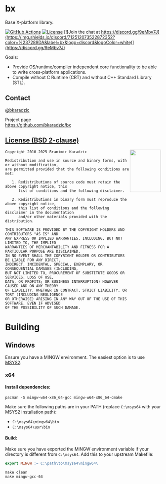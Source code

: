 bx
==

Base X-platform library.

[![GitHub Actions](https://github.com/bkaradzic/bx/actions/workflows/main.yml/badge.svg)](https://github.com/bkaradzic/bx/actions)
[![License](https://img.shields.io/badge/license-BSD--2%20clause-blue.svg)](https://bkaradzic.github.io/bgfx/license.html)
[![Join the chat at https://discord.gg/9eMbv7J](https://img.shields.io/discord/712512073522872352?color=%237289DA&label=bx&logo=discord&logoColor=white)](https://discord.gg/9eMbv7J)

Goals:

 - Provide OS/runtime/compiler independent core functionality to be able to
   write cross-platform applications.
 - Compile without C Runtime (CRT) and without C++ Standard Library (STL).

Contact
-------

[@bkaradzic](https://twitter.com/bkaradzic)  

Project page  
https://github.com/bkaradzic/bx

[License (BSD 2-clause)](https://github.com/bkaradzic/bx/blob/master/LICENSE)
-----------------------------------------------------------------------------

<a href="http://opensource.org/licenses/BSD-2-Clause" target="_blank">
<img align="right" src="https://opensource.org/wp-content/uploads/2022/10/osi-badge-dark.svg" width="100" height="137">
</a>

	Copyright 2010-2025 Branimir Karadzic
	
	Redistribution and use in source and binary forms, with or without modification,
	are permitted provided that the following conditions are met:
	
	   1. Redistributions of source code must retain the above copyright notice, this
	      list of conditions and the following disclaimer.
	
	   2. Redistributions in binary form must reproduce the above copyright notice,
	      this list of conditions and the following disclaimer in the documentation
	      and/or other materials provided with the distribution.
	
	THIS SOFTWARE IS PROVIDED BY THE COPYRIGHT HOLDERS AND CONTRIBUTORS "AS IS" AND
	ANY EXPRESS OR IMPLIED WARRANTIES, INCLUDING, BUT NOT LIMITED TO, THE IMPLIED
	WARRANTIES OF MERCHANTABILITY AND FITNESS FOR A PARTICULAR PURPOSE ARE DISCLAIMED.
	IN NO EVENT SHALL THE COPYRIGHT HOLDER OR CONTRIBUTORS BE LIABLE FOR ANY DIRECT,
	INDIRECT, INCIDENTAL, SPECIAL, EXEMPLARY, OR CONSEQUENTIAL DAMAGES (INCLUDING,
	BUT NOT LIMITED TO, PROCUREMENT OF SUBSTITUTE GOODS OR SERVICES; LOSS OF USE,
	DATA, OR PROFITS; OR BUSINESS INTERRUPTION) HOWEVER CAUSED AND ON ANY THEORY
	OF LIABILITY, WHETHER IN CONTRACT, STRICT LIABILITY, OR TORT (INCLUDING NEGLIGENCE
	OR OTHERWISE) ARISING IN ANY WAY OUT OF THE USE OF THIS SOFTWARE, EVEN IF ADVISED
	OF THE POSSIBILITY OF SUCH DAMAGE.

# Building

## Windows

Ensure you have a MINGW environment. The easiest option is to use [MSYS2](https://www.msys2.org/).


### x64

#### Install dependencies:

```shell
pacman -S mingw-w64-x86_64-gcc mingw-w64-x86_64-cmake
```

Make sure the following paths are in your PATH (replace `C:\msys64` with your MSYS2 installation path):

 - `C:\msys64\mingw64\bin`
 - `C:\msys64\usr\bin`

#### Build:

Make sure you have exported the MINGW environment variable if your directory is different from `C:\msys64`.
Add this to your upstream Makefile:

```makefile
export MINGW := C:\path\to\msys64\mingw64\
```

```shell
make clean
make mingw-gcc-64
```
